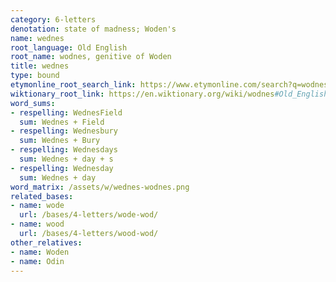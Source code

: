 ```yaml
---
category: 6-letters
denotation: state of madness; Woden's
name: wednes
root_language: Old English
root_name: wodnes, genitive of Woden
title: wednes
type: bound
etymonline_root_search_link: https://www.etymonline.com/search?q=wodnesd%C3%A6g
wiktionary_root_link: https://en.wiktionary.org/wiki/wodnes#Old_English
word_sums:
- respelling: WednesField
  sum: Wednes + Field
- respelling: Wednesbury
  sum: Wednes + Bury
- respelling: Wednesdays
  sum: Wednes + day + s
- respelling: Wednesday
  sum: Wednes + day
word_matrix: /assets/w/wednes-wodnes.png
related_bases:
- name: wode
  url: /bases/4-letters/wode-wod/
- name: wood
  url: /bases/4-letters/wood-wod/
other_relatives:
- name: Woden
- name: Odin
---
```

